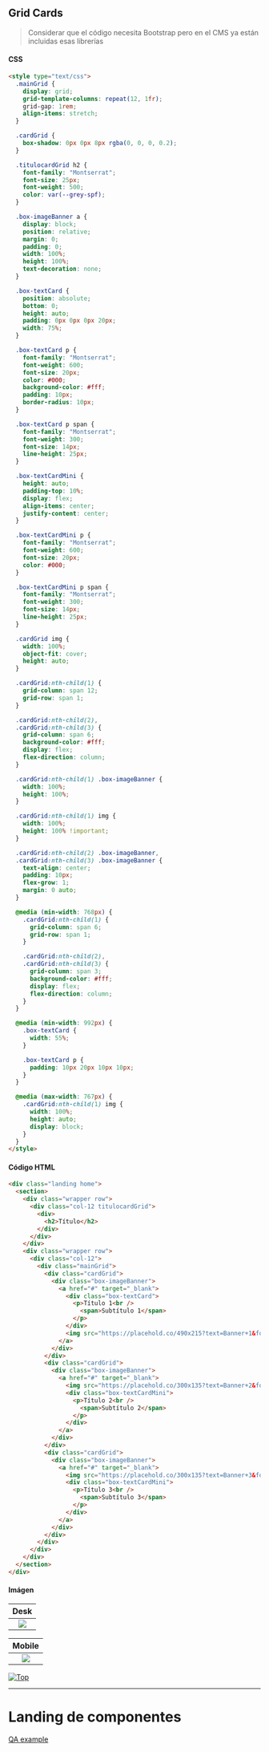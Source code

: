 <a name="inicio"></a>

## Grid Cards

> Considerar que el código necesita Bootstrap pero en el CMS ya están incluidas esas librerías


#### CSS

```html
<style type="text/css">
  .mainGrid {
    display: grid;
    grid-template-columns: repeat(12, 1fr);
    grid-gap: 1rem;
    align-items: stretch;
  }

  .cardGrid {
    box-shadow: 0px 0px 8px rgba(0, 0, 0, 0.2);
  }

  .titulocardGrid h2 {
    font-family: "Montserrat";
    font-size: 25px;
    font-weight: 500;
    color: var(--grey-spf);
  }

  .box-imageBanner a {
    display: block;
    position: relative;
    margin: 0;
    padding: 0;
    width: 100%;
    height: 100%;
    text-decoration: none;
  }

  .box-textCard {
    position: absolute;
    bottom: 0;
    height: auto;
    padding: 0px 0px 0px 20px;
    width: 75%;
  }

  .box-textCard p {
    font-family: "Montserrat";
    font-weight: 600;
    font-size: 20px;
    color: #000;
    background-color: #fff;
    padding: 10px;
    border-radius: 10px;
  }

  .box-textCard p span {
    font-family: "Montserrat";
    font-weight: 300;
    font-size: 14px;
    line-height: 25px;
  }

  .box-textCardMini {
    height: auto;
    padding-top: 10%;
    display: flex;
    align-items: center;
    justify-content: center;
  }

  .box-textCardMini p {
    font-family: "Montserrat";
    font-weight: 600;
    font-size: 20px;
    color: #000;
  }

  .box-textCardMini p span {
    font-family: "Montserrat";
    font-weight: 300;
    font-size: 14px;
    line-height: 25px;
  }

  .cardGrid img {
    width: 100%;
    object-fit: cover;
    height: auto;
  }

  .cardGrid:nth-child(1) {
    grid-column: span 12;
    grid-row: span 1;
  }

  .cardGrid:nth-child(2),
  .cardGrid:nth-child(3) {
    grid-column: span 6;
    background-color: #fff;
    display: flex;
    flex-direction: column;
  }

  .cardGrid:nth-child(1) .box-imageBanner {
    width: 100%;
    height: 100%;
  }

  .cardGrid:nth-child(1) img {
    width: 100%;
    height: 100% !important;
  }

  .cardGrid:nth-child(2) .box-imageBanner,
  .cardGrid:nth-child(3) .box-imageBanner {
    text-align: center;
    padding: 10px;
    flex-grow: 1;
    margin: 0 auto;
  }

  @media (min-width: 768px) {
    .cardGrid:nth-child(1) {
      grid-column: span 6;
      grid-row: span 1;
    }

    .cardGrid:nth-child(2),
    .cardGrid:nth-child(3) {
      grid-column: span 3;
      background-color: #fff;
      display: flex;
      flex-direction: column;
    }
  }

  @media (min-width: 992px) {
    .box-textCard {
      width: 55%;
    }

    .box-textCard p {
      padding: 10px 20px 10px 10px;
    }
  }

  @media (max-width: 767px) {
    .cardGrid:nth-child(1) img {
      width: 100%;
      height: auto;
      display: block;
    }
  }
</style>

```
#### Código HTML

```html
<div class="landing home">
  <section>
    <div class="wrapper row">
      <div class="col-12 titulocardGrid">
        <div>
          <h2>Título</h2>
        </div>
      </div>
    </div>
    <div class="wrapper row">
      <div class="col-12">
        <div class="mainGrid">
          <div class="cardGrid">
            <div class="box-imageBanner">
              <a href="#" target="_blank">
                <div class="box-textCard">
                  <p>Título 1<br />
                    <span>Subtítulo 1</span>
                  </p>
                </div>
                <img src="https://placehold.co/490x215?text=Banner+1&font=open+sans" alt="Banner 1" id="banner1" />
              </a>
            </div>
          </div>
          <div class="cardGrid">
            <div class="box-imageBanner">
              <a href="#" target="_blank">
                <img src="https://placehold.co/300x135?text=Banner+2&font=open+sans" alt="Banner 2" id="banner2" />
                <div class="box-textCardMini">
                  <p>Título 2<br />
                    <span>Subtítulo 2</span>
                  </p>
                </div>
              </a>
            </div>
          </div>
          <div class="cardGrid">
            <div class="box-imageBanner">
              <a href="#" target="_blank">
                <img src="https://placehold.co/300x135?text=Banner+3&font=open+sans" alt="Banner 3" id="banner3" />
                <div class="box-textCardMini">
                  <p>Título 3<br />
                    <span>Subtítulo 3</span>
                  </p>
                </div>
              </a>
            </div>
          </div>
        </div>
      </div>
    </div>
  </section>
</div>

```

#### Imágen

| Desk |
| :------------: |
| ![](https://raw.githubusercontent.com/edulosa83/Repositorio-de-componentes/main/Carrusel%20Estatico/_Evidencia/carruselEstaticoDesk.jpg?token=GHSAT0AAAAAACREDFZW7ZODACLTU4MASM6IZRAL6VA) |

| Mobile |
| :------------: |
| ![](https://raw.githubusercontent.com/edulosa83/Repositorio-de-componentes/main/Carrusel%20Estatico/_Evidencia/carruselEstaticoMobile.jpg?token=GHSAT0AAAAAACREDFZXEMHKMGPKWQOAPHPGZRAMBBA) |

[![Top](https://img.shields.io/badge/-Volver%20al%20principio-blue?style=for-the-badge&logoColor=white)](#inicio)

----

# Landing de componentes

[QA example](https://qas.ecommspf.com.mx/branding-jun22)